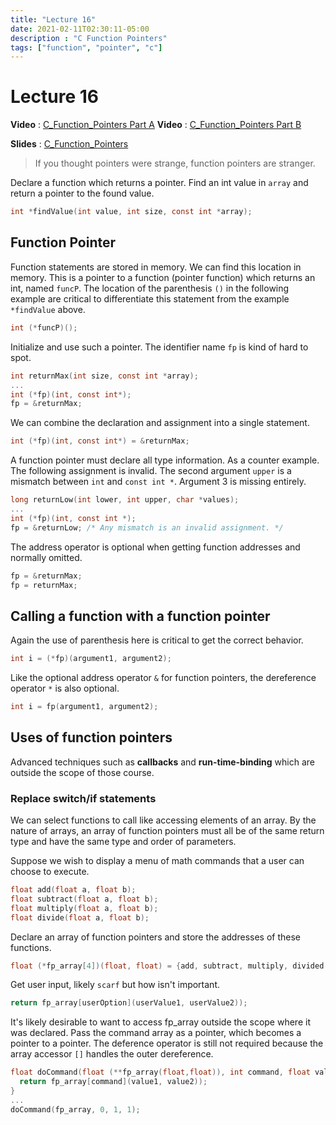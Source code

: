 ```yaml
---
title: "Lecture 16"
date: 2021-02-11T02:30:11-05:00
description : "C Function Pointers"
tags: ["function", "pointer", "c"]
---
```


# Lecture 16
**Video** : [C_Function_Pointers Part A](https://osu.zoom.us/rec/play/8lboG9poUPLHXz_wdn-H26I2NH9QhofscX7ukV_CYlDo8nvKviTNyrQT2BaBcNOIPNdFHWosVxo1Oue7.EEYKXdYDQeJ2sA-m?continueMode=true&_x_zm_rtaid=jYBsbZNzRiaip23fAVhx3w.1613330917299.3536075cb21fcb7509065f857b904aeb&_x_zm_rhtaid=767)
**Video** : [C_Function_Pointers Part B](https://osu.zoom.us/rec/play/PJL3Jy9wf4dn8yhIa0IGFstO2aKLPkJxipodB0ZtcFBmfyp01Rtbv18TWj0zgs4nzuccvMP2_9QRB9dZ.lVjCEk46zjnQsrts?continueMode=true&_x_zm_rtaid=jYBsbZNzRiaip23fAVhx3w.1613330917299.3536075cb21fcb7509065f857b904aeb&_x_zm_rhtaid=767)

**Slides** : [C_Function_Pointers](https://osu.instructure.com/courses/95904/files/folder/Class%20slides?preview=29492072)

> If you thought pointers were strange, function pointers are stranger.

Declare a function which returns a pointer. Find an int value in `array` and return a pointer to the found value.
``` c
int *findValue(int value, int size, const int *array);
```

## Function Pointer
Function statements are stored in memory. We can find this location in memory.  This is a pointer to a function (pointer function) which returns an int, named `funcP`. The location of the parenthesis `()` in the following example are critical to differentiate this statement from the example `*findValue` above.
``` c
int (*funcP)();
```

Initialize and use such a pointer. The identifier name `fp` is kind of hard to spot.
``` c
int returnMax(int size, const int *array);
...
int (*fp)(int, const int*);
fp = &returnMax;
```

We can combine the declaration and assignment into a single statement.
``` c
int (*fp)(int, const int*) = &returnMax;
```

A function pointer must declare all type information. As a counter example. The following assignment is invalid. The second argument `upper` is a mismatch between `int` and `const int *`. Argument 3 is missing entirely.

``` c
long returnLow(int lower, int upper, char *values);
...
int (*fp)(int, const int *);
fp = &returnLow; /* Any mismatch is an invalid assignment. */
```

The address operator is optional when getting function addresses and normally omitted.
``` c
fp = &returnMax;
fp = returnMax;
```

## Calling a function with a function pointer
Again the use of parenthesis here is critical to get the correct behavior.
```  c
int i = (*fp)(argument1, argument2);
```

Like the optional address operator `&` for function pointers, the dereference operator `*` is also optional.

``` c
int i = fp(argument1, argument2);
```

## Uses of function pointers
Advanced techniques such as **callbacks** and **run-time-binding** which are outside the scope of those course.

### Replace switch/if statements
We can select functions to call like accessing elements of an array. By the nature of arrays, an array of function pointers must all be of the same return type and have the same type and order of parameters.

Suppose we wish to display a menu of math commands that a user can choose to execute.
``` c
float add(float a, float b);
float subtract(float a, float b);
float multiply(float a, float b);
float divide(float a, float b);
```

Declare an array of function pointers and store the addresses of these functions.
``` c
float (*fp_array[4])(float, float) = {add, subtract, multiply, divided }
```

Get user input, likely `scarf` but how isn't important.
``` c
return fp_array[userOption](userValue1, userValue2));
```

It's likely desirable to want to access fp_array outside the scope where it was declared. Pass the command array as a pointer, which becomes a pointer to a pointer. The deference operator is still not required because the array accessor `[]` handles the outer dereference.
``` c
float doCommand(float (**fp_array(float,float)), int command, float value1, float value2) {
  return fp_array[command](value1, value2));
}
...
doCommand(fp_array, 0, 1, 1);
```